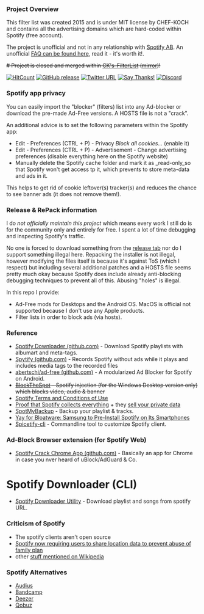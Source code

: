 ### Project Overview 

This filter list was created 2015 and is under MIT license by CHEF-KOCH and contains all the advertising domains which are hard-coded within Spotify (free account). <br/>

The project is unofficial and not in any relationship with [Spotify AB](https://en.wikipedia.org/wiki/Spotify). An unofficial [FAQ can be found here](https://github.com/CHEF-KOCH/Spotify-Ad-free/blob/master/Spotify%20FAQ.md), read it - it's worth it!. <br/> 

~~# Project is closed and merged within [CK's-FilterList](https://github.com/CHEF-KOCH/CKs-FilterList) ([mirror](https://gitlab.com/CHEF-KOCH/cks-filterlist))!~~

[![HitCount](http://hits.dwyl.io/CHEF-KOCH/Spotify-Ad-free.svg)](http://hits.dwyl.io/CHEF-KOCH/Spotify-Ad-free)
[![GitHub release](https://img.shields.io/github/release/CHEF-KOCH/Spotify-Ad-free.svg?label=Latest%20Release&style=popout)](https://github.com/CHEF-KOCH/Spotify-Ad-free/releases/latest)
[![Twitter URL](https://img.shields.io/twitter/url/https/twitter.com/fold_left.svg?style=social&label=Follow%20%40CHEF-KOCH)](https://twitter.com/CKsTechNews)
[![Say Thanks!](https://img.shields.io/badge/Say%20Thanks-!-1EAEDB.svg)](https://saythanks.io/to/CHEF-KOCH)
[![Discord](https://discordapp.com/api/guilds/418256415874875402/widget.png)](https://discord.me/CHEF-KOCH)


### Spotify app privacy

You can easily import the "blocker" (filters) list into any Ad-blocker or download the pre-made Ad-Free versions. A HOSTS file is not a "crack". 

An additional advice is to set the following parameters within the Spotify app:

- Edit - Preferences (CTRL + P) - Privacy _Block all cookies..._ (enable it)
- Edit - Preferences (CTRL + P) - Advertisement - Change advertising preferences (disable everything here on the Spotify website)
- Manually delete the Spotify cache folder and mark it as _read-only_so that Spotify won't get access tp it, which prevents to store meta-data and ads in it. 

This helps to get rid of cookie leftover(s) tracker(s) and reduces the chance to see banner ads (it does not remove them!). 


### Release & RePack information

I do _not officially maintain this project_ which means every work I still do is for the community only and entirely for free. I spent a lot of time debugging and inspecting Spotify's traffic. 

No one is forced to download something from the [release tab](https://github.com/CHEF-KOCH/Spotify-Ad-free/releases) nor do I support something illegal here. Repacking the installer is not illegal, however modifying the files itself is because it's against ToS (which I respect) but including several additional patches and a HOSTS file seems pretty much okay because Spotify does include already anti-blocking debugging techniques to prevent all of this. Abusing "holes" is illegal. 

In this repo I provide:
* Ad-Free mods for Desktops and the Android OS. MacOS is official not supported because I don't use any Apple products.
* Filter lists in order to block ads (via hosts).


### Reference
* [Spotify Downloader (github.com)](https://github.com/ritiek/spotify-downloader) - Download Spotify playlists with albumart and meta-tags.
* [Spytify (github.com)](https://github.com/jwallet/spy-spotify) - Records Spotify without ads while it plays and includes media tags to the recorded files
* [abertschi/ad-free (github.com)](http://adfree.abertschi.ch) - A modularized Ad Blocker for Spotify on Android.  
* ~~[BlockTheSpot](https://github.com/master131/BlockTheSpot/) - Spotify injection (for the Windows Desktop version only) which blocks video, audio & banner~~
* [Spotify Terms and Conditions of Use](https://www.spotify.com/us/legal/end-user-agreement/#s9)
* [Proof that Spotify collects everything](https://twitter.com/steipete/status/1025024813889478656) + they [sell your private data](https://betanews.com/2016/07/22/spotify-sells-user-data-to-advertisers/)
* [SpotMyBackup](https://github.com/secuvera/SpotMyBackup) - Backup your playlist & tracks.
* [Yay for Bloatware: Samsung to Pre-Install Spotify on Its Smartphones](https://news.softpedia.com/news/yay-for-bloatware-samsung-to-pre-install-spotify-on-its-smartphones-525250.shtml)
* [Spicetify-cli](https://github.com/khanhas/spicetify-cli) - Commandline tool to customize Spotify client.


### Ad-Block Browser extension (for Spotify Web)
* [Spotify Crack Chrome App (github.com)](https://github.com/sooxiaotong/spotify-crack-chrome-app) - Basically an app for Chrome in case you nver heard of uBlock/AdGuard & Co. 


# Spotify Downloader (CLI)
- [Spotify Downloader Utility](https://github.com/SwapnilSoni1999/spotify-dl) - Download playlist and songs from spotify URL.


### Criticism of Spotify
- The spotify clients aren't open source
- [Spotify now requiring users to share location data to prevent abuse of family plan](https://9to5mac.com/2019/09/12/spottily-family-plan-location/)
- other [stuff mentioned on WIkipedia](https://en.wikipedia.org/wiki/Criticism_of_Spotify)


### Spotify Alternatives
* [Audius](https://audius.co/)
* [Bandcamp](https://bandcamp.com/)
* [Deezer](https://www.deezer.com/en/)
* [Qobuz](https://www.qobuz.com/gb-en/discover)
